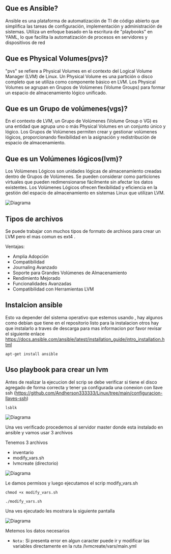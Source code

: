 ## Que es Ansible?
Ansible es una plataforma de automatización de TI de código abierto que simplifica las tareas de configuración, implementación y administración de sistemas. Utiliza un enfoque basado en la escritura de "playbooks" en YAML, lo que facilita la automatización de procesos en servidores y dispositivos de red

## Que es Physical Volumes(pvs)?
"pvs" se refiere a Physical Volumes en el contexto del Logical Volume Manager (LVM) de Linux. Un Physical Volume es una partición o disco completo que se utiliza como componente básico en LVM. Los Physical Volumes se agrupan en Grupos de Volúmenes (Volume Groups) para formar un espacio de almacenamiento lógico unificado.

## Que es un  Grupo de volúmenes(vgs)?

En el contexto de LVM, un Grupo de Volúmenes (Volume Group o VG) es una entidad que agrupa uno o más Physical Volumes en un conjunto único y lógico. Los Grupos de Volúmenes permiten crear y gestionar volúmenes lógicos, proporcionando flexibilidad en la asignación y redistribución de espacio de almacenamiento.

## Que es un  Volúmenes lógicos(lvm)?

Los Volúmenes Lógicos son unidades lógicas de almacenamiento creadas dentro de Grupos de Volúmenes. Se pueden considerar como particiones virtuales que pueden redimensionarse fácilmente sin afectar los datos existentes. Los Volúmenes Lógicos ofrecen flexibilidad y eficiencia en la gestión del espacio de almacenamiento en sistemas Linux que utilizan LVM.

![Diagrama]()

## Tipos de archivos

Se puede trabajar con muchos tipos de formato de archivos para crear un LVM pero el mas comun es ext4 .

Ventajas:
- Amplia Adopción
- Compatibilidad
- Journaling Avanzado
- Soporte para Grandes Volúmenes de Almacenamiento
- Rendimiento Mejorado
- Funcionalidades Avanzadas
- Compatibilidad con Herramientas LVM


## Instalcion ansible
Esto va depender del sistema operativo que estemos usando , hay algunos como debian que tiene en el repositorio listo para la instalacion otros hay que instalarlo a traves de descarga para mas informacion por favor revisar el siguiente enlace https://docs.ansible.com/ansible/latest/installation_guide/intro_installation.html

```
apt-get install ansible
```

## Uso playbook para crear un lvm

Antes de realizar la ejecucion del scrip se debe verificar si tiene el disco agregado de forma correcta y tener ya configurada una conexion con llave ssh (https://github.com/Andherson333333/Linux/tree/main/configuracion-llaves-ssh)

```
lsblk
```
![Diagrama]()

Una ves verificado procedemos al servidor master donde esta instalado en ansible y vamos usar 3 archivos

Tenemos 3 archivos 
- inventario
- modify_vars.sh
- lvmcreate (directorio)

![Diagrama]()

Le damos permisos y luego ejecutamos el scrip modify_vars.sh 

```
chmod +x modify_vars.sh
```

```
./modify_vars.sh
```

Una ves ejecutado les mostrara la siguiente pantalla 

![Diagrama]()

Metemos los datos necesarios 

- `Nota:` Si presenta error en algun caracter puede ir y modificar las variables directamente en la ruta /lvmcreate/vars/main.yml










